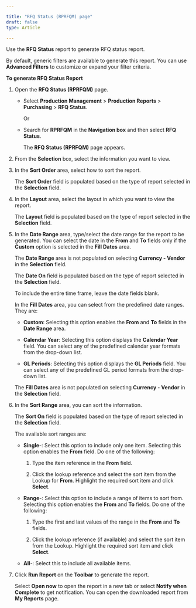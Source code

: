 ```yaml
---

title: "RFQ Status (RPRFQM) page"
draft: false
type: Article

---
```


Use the **RFQ Status** report to generate RFQ status report.

By default, generic filters are available to generate this report. You can use **Advanced Filters** to customize or expand your filter criteria.

**To generate RFQ Status Report**

1. Open the **RFQ Status (RPRFQM)** page.

    - Select **Production Management** > **Production Reports** > **Purchasing** > **RFQ Status**.

        Or

    - Search for **RPRFQM** in the **Navigation box** and then select **RFQ Status**.

        The **RFQ Status (RPRFQM)** page appears.

2. From the **Selection** box, select the information you want to view.

3. In the **Sort Order** area, select how to sort the report.

    The **Sort Order** field is populated based on the type of report selected in the **Selection** field.

4. In the **Layout** area, select the layout in which you want to view the report.

    The **Layout** field is populated based on the type of report selected in the **Selection** field.

5. In the **Date Range** area, type/select the date range for the report to be generated. You can select the date in the **From** and **To** fields only if the **Custom** option is selected in the **Fill Dates** area.

    The **Date Range** area is not populated on selecting **Currency - Vendor** in the **Selection** field.

    The **Date On** field is populated based on the type of report selected in the **Selection** field.

    To include the entire time frame, leave the date fields blank.

    In the **Fill Dates** area, you can select from the predefined date ranges. They are:

   - **Custom**: Selecting this option enables the **From** and **To** fields in the **Date Range** area.

   - **Calendar Year**: Selecting this option displays the **Calendar Year** field. You can select any of the predefined calendar year formats from the drop-down list.

   - **GL Periods**: Selecting this option displays the **GL Periods** field. You can select any of the predefined GL period formats from the drop-down list.

    The **Fill Dates** area is not populated on selecting **Currency - Vendor** in the **Selection** field.

6. In the **Sort Range** area, you can sort the information.

    The **Sort On** field is populated based on the type of report selected in the **Selection** field.

    The available sort ranges are:

    - **Single**-: Select this option to include only one item. Selecting this option enables the **From** field. Do one of the following:

        1. Type the item reference in the **From** field.

        2. Click the lookup reference and select the sort item from the Lookup for **From**. Highlight the required sort item and click **Select**.

    - **Range**-: Select this option to include a range of items to sort from. Selecting this option enables the **From** and **To** fields. Do one of the following:

        1. Type the first and last values of the range in the **From** and **To** fields.

        2. Click the lookup reference (if available) and select the sort item from the Lookup. Highlight the required sort item and click **Select**.

    - **All**-: Select this to include all available items.

7. Click **Run Report** on the **Toolbar** to generate the report.

    Select **Open now** to open the report in a new tab or select **Notify when Complete** to get notification. You can open the downloaded report from **My Reports** page.